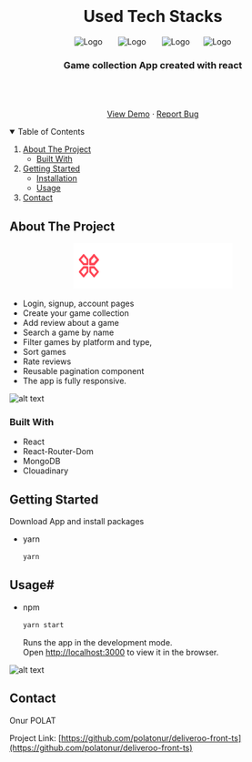 <!-- PROJECT LOGO -->
<br />
<h1 align="center">Used Tech Stacks</h1>
<p align="center">
    <img src="https://github.com/polatonur/readme_pics/blob/master/react.svg?raw=true" alt="Logo" width="80" height="80">  &nbsp;&nbsp;&nbsp;&nbsp;&nbsp;
    <img src=https://github.com/polatonur/readme_pics/blob/master/react-router.png?raw=true" alt="Logo" width="80" height="80"> &nbsp;&nbsp;&nbsp;&nbsp;&nbsp;
    <img src="https://github.com/polatonur/readme_pics/blob/master/mongoDB.svg?raw=true" alt="Logo" width="180" height="80">&nbsp;&nbsp;&nbsp;&nbsp;&nbsp;
    <img src="https://github.com/polatonur/readme_pics/blob/master/cloudinary.png?raw=true" alt="Logo" width="280" height="80"> 

  <h3 align="center">Game collection App created with react</h3>

  <p align="center">
    <br />
    <br />
    <br />
    <a href="https://gamepad-clone-onur.netlify.app/">View Demo</a>
    ·
    <a href="https://github.com/polatonur/gamepad-front/issues">Report Bug</a>
  </p>
</p>

<!-- TABLE OF CONTENTS -->
<details open="open">
  <summary>Table of Contents</summary>
  <ol>
    <li>
      <a href="#about-the-project">About The Project</a>
      <ul>
        <li><a href="#built-with">Built With</a></li>
      </ul>
    </li>
    <li>
      <a href="#getting-started">Getting Started</a>
      <ul>
        <li><a href="#installation">Installation</a></li>
        <li><a href="#installation">Usage</a></li>
      </ul>
    </li>
    <li><a href="#contact">Contact</a></li>
  </ol>
</details>

<!-- ABOUT THE PROJECT -->

## About The Project

<p align="center">  <img src="/src/assets/img/logo.png" alt="Logo" width="280" height="80"> </p>

- Login, signup, account pages
- Create your game collection
- Add review about a game
- Search a game by name
- Filter games by platform and type,
- Sort games
- Rate reviews
- Reusable pagination component
- The app is fully responsive.

![alt text](https://github.com/polatonur/readme_pics/blob/master/mobile_deliveroo_gif.gif?raw=true)

### Built With

- React
- React-Router-Dom
- MongoDB
- Clouadinary

<!-- GETTING STARTED -->

## Getting Started

Download App and install packages

- yarn

  ```sh
  yarn
  ```

## Usage#

- npm
  ```sh
  yarn start
  ```
  Runs the app in the development mode.<br />
  Open [http://localhost:3000](http://localhost:3000) to view it in the browser.

<!-- ROADMAP -->

![alt text](https://github.com/polatonur/readme_pics/blob/master/desktop_deliveroo_gif.gif?raw=true)

## Contact

Onur POLAT

Project Link: [https://github.com/polatonur/deliveroo-front-ts](https://github.com/polatonur/deliveroo-front-ts)
